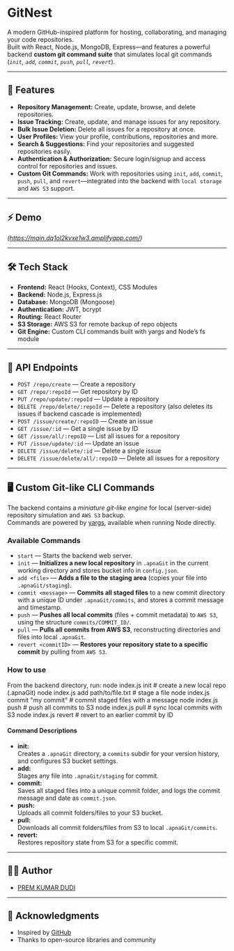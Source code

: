 # GitNest

A modern GitHub-inspired platform for hosting, collaborating, and managing your code repositories.  
Built with React, Node.js, MongoDB, Express—and features a powerful backend **custom git command suite** that simulates local git commands (_`init`, `add`, `commit`, `push`, `pull`, `revert`_).

---

## 🚀 Features

- **Repository Management:** Create, update, browse, and delete repositories.
- **Issue Tracking:** Create, update, and manage issues for any repository.
- **Bulk Issue Deletion:** Delete all issues for a repository at once.
- **User Profiles:** View your profile, contributions, repositories and more.
- **Search & Suggestions:** Find your repositories and suggested repositories easily.
- **Authentication & Authorization:** Secure login/signup and access control for repositories and issues.
- **Custom Git Commands:** Work with repositories using `init`, `add`, `commit`, `push`, `pull`, and `revert`—integrated into the backend with
  `local storage` and `AWS S3` support.

---

## ⚡️ Demo

_(https://main.dq1ol2kvxe1w3.amplifyapp.com/)_

---

## 🛠️ Tech Stack

- **Frontend:** React (Hooks, Context), CSS Modules
- **Backend:** Node.js, Express.js
- **Database:** MongoDB (Mongoose)
- **Authentication:** JWT, bcrypt
- **Routing:** React Router
- **S3 Storage:** AWS S3 for remote backup of repo objects
- **Git Engine:** Custom CLI commands built with yargs and Node’s fs module

---

## 📄 API Endpoints

- `POST /repo/create` — Create a repository
- `GET /repo/:repoId` — Get repository by ID
- `PUT /repo/update/:repoId` — Update a repository
- `DELETE /repo/delete/:repoId` — Delete a repository (also deletes its issues if backend cascade is implemented)
- `POST /issue/create/:repoID` — Create an issue
- `GET /issue/:id` — Get a single issue by ID
- `GET /issue/all/:repoID` — List all issues for a repository
- `PUT /issue/update/:id` — Update an issue
- `DELETE /issue/delete/:id` — Delete a single issue
- `DELETE /issue/delete/all/:repoID` — Delete all issues for a repository

---

## 🖥 Custom Git-like CLI Commands

The backend contains a _miniature git-like engine_ for local (server-side) repository simulation and `AWS S3` backup.  
Commands are powered by [yargs](https://github.com/yargs/yargs), available when running Node directly.

### **Available Commands**

- `start` — Starts the backend web server.
- `init` — **Initializes a new local repository** in `.apnaGit` in the current working directory and stores bucket info in `config.json`.
- `add <file>` — **Adds a file to the staging area** (copies your file into `.apnaGit/staging`).
- `commit <message>` — **Commits all staged files** to a new commit directory with a unique ID under `.apnaGit/commits`, and stores a commit message and timestamp.
- `push` — **Pushes all local commits** (files + commit metadata) to `AWS S3`, using the structure `commits/COMMIT_ID/`.
- `pull` — **Pulls all commits from AWS S3**, reconstructing directories and files into local `.apnaGit`.
- `revert <commitID>` — **Restores your repository state to a specific commit** by pulling from `AWS S3`.

### **How to use**

From the backend directory, run:
node index.js init # create a new local repo (.apnaGit)
node index.js add path/to/file.txt # stage a file
node index.js commit "my commit" # commit staged files with a message
node index.js push # push all commits to S3
node index.js pull # sync local commits with S3
node index.js revert <commitID> # revert to an earlier commit by ID

#### **Command Descriptions**

- **init:**  
  Creates a `.apnaGit` directory, a `commits` subdir for your version history, and configures S3 bucket settings.
- **add:**  
  Stages any file into `.apnaGit/staging` for commit.
- **commit:**  
  Saves all staged files into a unique commit folder, and logs the commit message and date as `commit.json`.
- **push:**  
  Uploads all commit folders/files to your S3 bucket.
- **pull:**  
  Downloads all commit folders/files from S3 to local `.apnaGit/commits`.
- **revert:**  
  Restores repository state from S3 for a specific commit.

---

## 👩‍💻 Author

- [PREM KUMAR DUDI](https://github.com/PREMKUMARDUDI)

---

## 🙏 Acknowledgments

- Inspired by [GitHub](https://github.com)
- Thanks to open-source libraries and community
